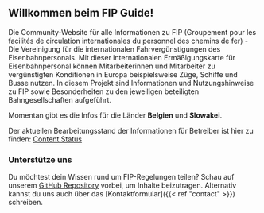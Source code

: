 ## Willkommen beim FIP Guide!

Die Community-Website für alle Informationen zu FIP (Groupement pour les facilités de circulation internationales du personnel des chemins de fer) - Die Vereinigung für die internationalen Fahrvergünstigungen des Eisenbahnpersonals.
Mit dieser internationalen Ermäßigungskarte für Eisenbahnpersonal können Mitarbeiterinnen und Mitarbeiter zu vergünstigten Konditionen in Europa beispielsweise Züge, Schiffe und Busse nutzen.
In diesem Projekt sind Informationen und Nutzungshinweise zu FIP sowie Besonderheiten zu den jeweiligen beteiligten Bahngesellschaften aufgeführt.

Momentan gibt es die Infos für die Länder **Belgien** und **Slowakei**.

Der aktuellen Bearbeitungsstand der Informationen für Betreiber ist hier zu finden: [Content Status](https://github.com/orgs/fipguide/projects/3)

### Unterstütze uns
Du möchtest dein Wissen rund um FIP-Regelungen teilen? Schau auf unserem [GitHub Repository](https://github.com/fipguide/fipguide.github.io) vorbei, um Inhalte beizutragen.
Alternativ kannst du uns auch über das [Kontaktformular]({{< ref "contact" >}}) schreiben.
